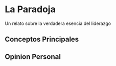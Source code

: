 # La Paradoja

Un relato sobre la verdadera esencia del liderazgo

## Conceptos Principales

## Opinion Personal
